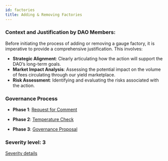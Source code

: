 ```yaml
---
id: factories
title: Adding & Removing Factories
---
```


### Context and Justification by DAO Members:

Before initiating the process of adding or removing a gauge factory, it is imperative to provide a comprehensive justification. This involves:

- **Strategic Alignment**: Clearly articulating how the action will support the DAO’s long-term goals.
- **Market Impact Analysis**: Assessing the potential impact on the volume of fees circulating through our yield marketplace.
- **Risk Assessment**: Identifying and evaluating the risks associated with the action.

### Governance Process

- **Phase 1**: [Request for Comment][phase-1]

- **Phase 2**: [Temperature Check][phase-2]

- **Phase 3**: [Governance Proposal][phase-3]

[phase-1]: ./request-for-comment
[phase-2]: ./temperature-check
[phase-3]: ./governance-proposal

### Severity level: 3

[Severity details](/workspaces/Maia-DAO.github.io/versioned_docs/version-Maia/governance/03-severity.md)
